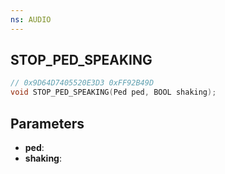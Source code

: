 ```yaml
---
ns: AUDIO
---
```

## STOP_PED_SPEAKING

```c
// 0x9D64D7405520E3D3 0xFF92B49D
void STOP_PED_SPEAKING(Ped ped, BOOL shaking);
```

## Parameters
* **ped**:
* **shaking**:
